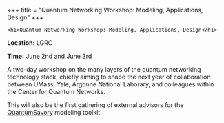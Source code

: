 +++
title = "Quantum Networking Workshop: Modeling, Applications, Design"
+++

~~~
<h1>Quantum Networking Workshop: Modeling, Applications, Design</h1>
~~~

**Location:** LGRC

**Time:** June 2nd and June 3rd

A two-day workshop on the many layers of the quantum networking technology stack, chiefly aiming to shape the next year of collaboration between UMass, Yale, Argonne National Laborary, and colleagues within the Center for Quantum Networks.

This will also be the first gathering of external advisors for the [QuantumSavory](https://github.com/QuantumSavory/QuantumSavory.jl/) modeling toolkit.
